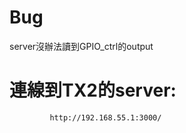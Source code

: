   # Bug

  server沒辦法讀到GPIO_ctrl的output

  
 # 連線到TX2的server:

             http://192.168.55.1:3000/
